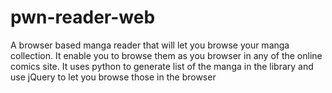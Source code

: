 # pwn-reader-web
A browser based manga reader that will let you browse your manga collection. It enable you to browse them as you browser in any of the online comics site. It uses python to generate list of the manga in the library and use jQuery to let you browse those in the browser

